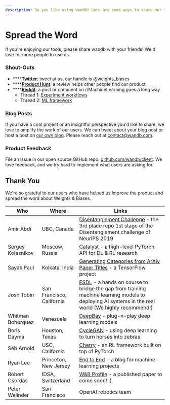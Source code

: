```yaml
---
description: Do you like using wandb? Here are some ways to share our tools with the world.
---
```


# Spread the Word

If you're enjoying our tools, please share wandb with your friends! We'd love for more people to use us.

### Shout-Outs

* \*\*\*\*[**Twitter**](https://twitter.com/weights_biases): tweet at us, our handle is @weights_biases
* \*\*\*\*[**Product Hunt**](https://www.producthunt.com/posts/weights-biases): a review helps other people find our product
* \*\*\*\*[**Reddit**](https://www.reddit.com/r/MachineLearning/comments/bx0apm/d_how_do_you_manage_your_machine_learning/): a post or comment on r/MachineLearning goes a long way
  * Thread 1: [Experiment workflows](https://www.reddit.com/r/MachineLearning/comments/cf97z8/d_current_state_of_experiment_management_tools/)
  * Thread 2: [ML framework](https://www.reddit.com/r/MachineLearning/comments/ecvmsr/d_looking_for_a_ml_framework_for_production_like/)

### Blog Posts

If you have a cool project or an insightful perspective you'd like to share, we love to amplify the work of our users. We can tweet about your blog post or host a post on [our own blog](https://wandb.com/articles). Please reach out at contact@wandb.com.

### Product Feedback

File an issue in our open source GitHub repo: [github.com/wandb/client](https://github.com/wandb/client). We love feedback, and we try hard to implement what users are asking for.

## Thank You

We're so grateful to our users who have helped us improve the product and spread the word about Weights & Biases.

| Who               | Where                     | Links                                                                                                                                                                                  |
| ----------------- | ------------------------- | -------------------------------------------------------------------------------------------------------------------------------------------------------------------------------------- |
| Amir Abdi         | UBC, Canada               | [Disentanglement Challenge](https://github.com/amir-abdi/disentanglement-pytorch) - the 3rd place repo 1st stage of the Disentanglement challenge of NeurIPS 2019                      |
| Sergey Kolesnikov | Moscow, Russia            | [Catalyst ](https://github.com/catalyst-team/catalyst)- a high-level PyTorch API for DL & RL research                                                                                  |
| Sayak Paul        | Kolkata, India            | [Generating Categories from ArXiv Paper Titles](https://github.com/sayakpaul/Generating-categories-from-arXiv-paper-titles) - a TensorFlow project                                     |
| Josh Tobin        | San Francisco, California | [FSDL](https://fullstackdeeplearning.com) - a hands on course to bridge the gap from training machine learning models to deploying AI systems in the real world (We highly recommend!) |
| Whitman Bohorquez | Venezuela                 | [DeepBay](https://github.com/ElPapi42/DeepBay) - plug-n-play deep learning models                                                                                                      |
| Boris Dayma       | Houston, Texas            | [CycleGAN](https://www.wandb.com/articles/horses-zebras-cyclegan) - using deep learning to turn horses into zebras                                                                     |
| Séb Arnold        | USC, California           | [Cherry](http://cherry-rl.net) - an RL framework built on top of PyTorch                                                                                                               |
| Ryan Lee          | Princeton, New Jersey     | [End to End](https://www.endtoend.ai) - a blog for machine learning projects                                                                                                           |
| Róbert Csordás    | IDSA, Switzerland         | [W\&B Profile](https://app.wandb.ai/csordas) -  a published paper to come soon! :)                                                                                                     |
| Peter Welinder    | San Francisco             | OpenAI robotics team                                                                                                                                                                   |
